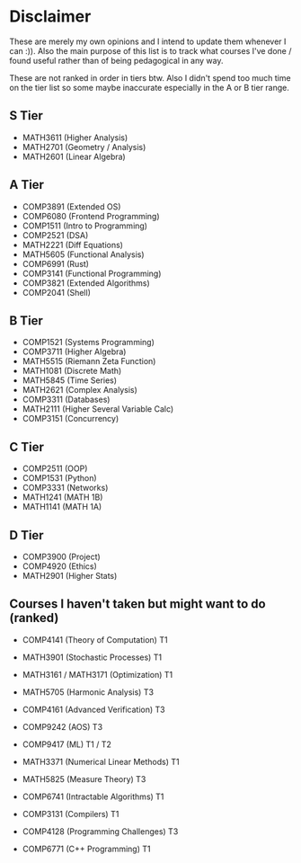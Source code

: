 
# Disclaimer

These are merely my own opinions and I intend to update them whenever I can :)). Also the main purpose of this list is to track what courses I've done / found useful rather than of being pedagogical in any way. 

These are not ranked in order in tiers btw. Also I didn't spend too much time on the tier list so some maybe inaccurate especially in the A or B tier range. 

## S Tier

- MATH3611 (Higher Analysis)
- MATH2701 (Geometry / Analysis)
- MATH2601 (Linear Algebra)

## A Tier

- COMP3891 (Extended OS)
- COMP6080 (Frontend Programming)
- COMP1511 (Intro to Programming)
- COMP2521 (DSA)
- MATH2221 (Diff Equations)
- MATH5605 (Functional Analysis)
- COMP6991 (Rust)
- COMP3141 (Functional Programming)
- COMP3821 (Extended Algorithms)
- COMP2041 (Shell)

## B Tier

- COMP1521 (Systems Programming)
- COMP3711 (Higher Algebra)
- MATH5515 (Riemann Zeta Function)
- MATH1081 (Discrete Math)
- MATH5845 (Time Series)
- MATH2621 (Complex Analysis)
- COMP3311 (Databases)
- MATH2111 (Higher Several Variable Calc)
- COMP3151 (Concurrency)

## C Tier

- COMP2511 (OOP)
- COMP1531 (Python)
- COMP3331 (Networks)
- MATH1241 (MATH 1B)
- MATH1141 (MATH 1A)

## D Tier

- COMP3900 (Project)
- COMP4920 (Ethics)
- MATH2901 (Higher Stats)

## Courses I haven't taken but might want to do (ranked)

- COMP4141 (Theory of Computation) T1
- MATH3901 (Stochastic Processes) T1
- MATH3161 / MATH3171 (Optimization) T1
- MATH5705 (Harmonic Analysis) T3
- COMP4161 (Advanced Verification) T3
- COMP9242 (AOS) T3
- COMP9417 (ML) T1 / T2

- MATH3371 (Numerical Linear Methods) T1
- MATH5825 (Measure Theory) T3
- COMP6741 (Intractable Algorithms) T1
- COMP3131 (Compilers) T1
- COMP4128 (Programming Challenges) T3
- COMP6771 (C++ Programming) T1





